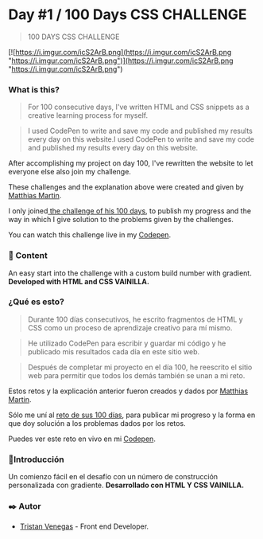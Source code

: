 # Day #1 / 100 Days CSS CHALLENGE
> 100 DAYS CSS CHALLENGE

[![https://i.imgur.com/icS2ArB.png](https://i.imgur.com/icS2ArB.png "https://i.imgur.com/icS2ArB.png")](https://i.imgur.com/icS2ArB.png "https://i.imgur.com/icS2ArB.png")

### What is this?
> For 100 consecutive days, I've written HTML and CSS snippets as a creative learning process for myself.

> I used CodePen to write and save my code and published my results every day on this website.I used CodePen to write and save my code and published my results every day on this website.
> 
After accomplishing my project on day 100, I've rewritten the website to let everyone else also join my challenge.

These challenges and the explanation above were created and given by [Matthias Martin](https://www.stichwort-m.de/ "Matthias Martin").

I only joined[ the challenge of his 100 days](https://100dayscss.com/how-to/ " the challenge of his 100 days"), to publish my progress and the way in which I give solution to the problems given by the challenges.

You can watch this challenge live in my [Codepen](https://codepen.io/TristanVenegas/pen/XWxdbOO "Codepen").

### 📄 Content
An easy start into the challenge with a custom build number with gradient.
**Developed with HTML and CSS VAINILLA.**

### ¿Qué es esto?

> Durante 100 días consecutivos, he escrito fragmentos de HTML y CSS como un proceso de aprendizaje creativo para mí mismo.

> He utilizado CodePen para escribir y guardar mi código y he publicado mis resultados cada día en este sitio web.

> Después de completar mi proyecto en el día 100, he reescrito el sitio web para permitir que todos los demás también se unan a mi reto.

Estos retos y la explicación anterior fueron creados y dados por [Matthias Martin](https://www.stichwort-m.de/ "Matthias Martin").

Sólo me uní al [reto de sus 100 días](https://100dayscss.com/how-to/ "reto de sus 100 días"), para publicar mi progreso y la forma en que doy solución a los problemas dados por los retos.

Puedes ver este reto en vivo en mi [Codepen](https://codepen.io/TristanVenegas/pen/XWxdbOO "Codepen").

###  📄Introducción
Un comienzo fácil en el desafío con un número de construcción personalizada con gradiente.
**Desarrollado con HTML Y CSS VAINILLA.**

### ✒️  Autor
- [Tristan Venegas](https://github.com/TristanVenegas "Tristan Venegas") - Front end Developer.